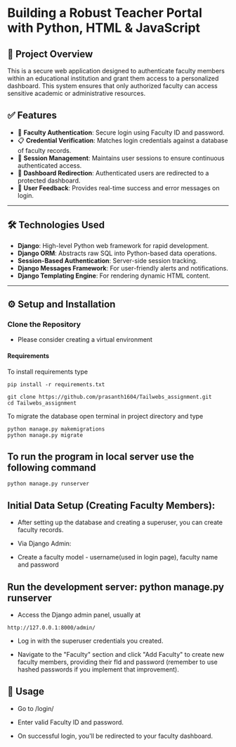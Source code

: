 # Building a Robust Teacher Portal with Python, HTML & JavaScript

## 📘 Project Overview

This is a secure web application designed to authenticate faculty members within an educational institution and grant them access to a personalized dashboard. This system ensures that only authorized faculty can access sensitive academic or administrative resources.

## ✅ Features

- 🔐 **Faculty Authentication**: Secure login using Faculty ID and password.
- 📋 **Credential Verification**: Matches login credentials against a database of faculty records.
- 🔄 **Session Management**: Maintains user sessions to ensure continuous authenticated access.
- 🧭 **Dashboard Redirection**: Authenticated users are redirected to a protected dashboard.
- 💬 **User Feedback**: Provides real-time success and error messages on login.

---

## 🛠️ Technologies Used

- **Django**: High-level Python web framework for rapid development.
- **Django ORM**: Abstracts raw SQL into Python-based data operations.
- **Session-Based Authentication**: Server-side session tracking.
- **Django Messages Framework**: For user-friendly alerts and notifications.
- **Django Templating Engine**: For rendering dynamic HTML content.

---

## ⚙️ Setup and Installation

###  Clone the Repository

- Please consider creating a virtual environment

#### Requirements
To install requirements type

```
pip install -r requirements.txt
```

```
git clone https://github.com/prasanth1604/Tailwebs_assignment.git
cd Tailwebs_assignment
```

To migrate the database open terminal in project directory and type

```
python manage.py makemigrations
python manage.py migrate
```

## To run the program in local server use the following command

```
python manage.py runserver
```

## Initial Data Setup (Creating Faculty Members):

- After setting up the database and creating a superuser, you can create faculty records.

- Via Django Admin:

- Create a faculty model - username(used in login page), faculty name and password 


## Run the development server: python manage.py runserver

- Access the Django admin panel, usually at 
```
http://127.0.0.1:8000/admin/
```
- Log in with the superuser credentials you created.

- Navigate to the "Faculty" section and click "Add Faculty" to create new faculty members, providing their fId and password (remember to use hashed passwords if you implement that improvement).


## 🚀 Usage

- Go to /login/

- Enter valid Faculty ID and password.

- On successful login, you'll be redirected to your faculty dashboard.
